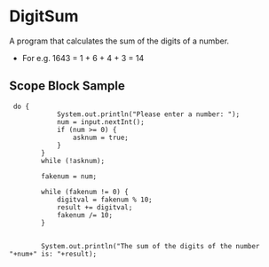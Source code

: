 # DigitSum
A program that calculates the sum of the digits of a number.
* For e.g. 1643 = 1 + 6 + 4 + 3 = 14

## Scope Block Sample

```
 do {
            System.out.println("Please enter a number: ");
            num = input.nextInt();
            if (num >= 0) {
                asknum = true;
            }
        }
        while (!asknum);

        fakenum = num;

        while (fakenum != 0) {
            digitval = fakenum % 10;
            result += digitval;
            fakenum /= 10;
        }


        System.out.println("The sum of the digits of the number "+num+" is: "+result);
```
